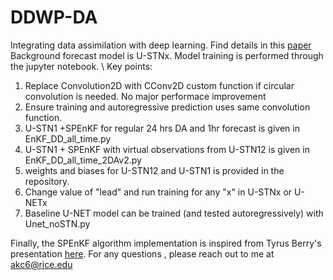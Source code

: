 # DDWP-DA
Integrating data assimilation with deep learning. Find details in this [paper](https://gmd.copernicus.org/preprints/gmd-2021-71/) \
Background forecast model is U-STNx. Model training is performed through the jupyter notebook. \ 
Key points: 
1. Replace Convolution2D with CConv2D custom function if circular convolution is needed. No major performace improvement 
2. Ensure training and autoregressive prediction uses same convolution function. 
3. U-STN1 +SPEnKF for regular 24 hrs DA and 1hr forecast is given in EnKF_DD_all_time.py
4. U-STN1 + SPEnKF with virtual observations from U-STN12 is given in EnKF_DD_all_time_2DAv2.py
5. weights and biases for U-STN12 and U-STN1 is provided in the repository. 
6. Change value of "lead" and run training for any "x" in U-STNx or U-NETx
7. Baseline U-NET model can be trained (and tested autoregressively) with Unet_noSTN.py

Finally, the SPEnKF algorithm implementation is inspired from Tyrus Berry's presentation [here](http://math.gmu.edu/~berry/Presentations/KalmanPractical.pdf).
For any questions , please reach out to me at akc6@rice.edu
